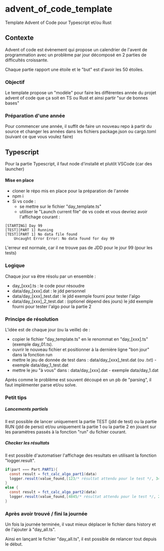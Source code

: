 # advent_of_code_template

Template Advent of Code pour Typescript et/ou Rust

## Contexte


Advent of code est évènement qui propose un calendrier de l'avent de programmation avec un problème par jour décomposé en 2 parties de difficultés croissante.

Chaque partie rapport une étoile et le "but" est d'avoir les 50 étoiles.

### Objectif 

Le template propose un "modèle" pour faire les différentes année du projet advent of code que ça soit en TS ou Rust et ainsi partir "sur de bonnes bases"

### Préparation d'une année 

Pour commencer une année, il suffit de faire un nouveau repo à partir du source et changer les années dans les fichiers package.json ou cargo.toml (suivant ce que vous voulez faire)

## Typescript

Pour la partie Typescript, il faut node d'installé et plutôt VSCode (car des launcher)


#### Mise en place
 * cloner le répo mis en place pour la préparation de l'année
 * npm i
 * Si vs code :
   * se mettre sur le fichier "day_template.ts"
   * utiliser le "Launch current file" de vs code et vous devriez avoir l'affichage courant :
```console
[STARTING] Day 99
[TEST][PART 1] Running
[TEST][PART 1] No data file found
    Uncaught Error Error: No data found for day 99
```

L'erreur est normale, car il ne trouve pas de JDD pour le jour 99 (pour les tests)

### Logique

Chaque jour va être résolu par un ensemble :
- day_[xxx].ts : le code pour résoudre
- data/day_[xxx].dat : le jdd personnel
- data/day_[xxx]_test.dat : le jdd exemple fourni pour tester l'algo
- data/day_[xxx]_2_test.dat : (optionel dépend des jours) le jdd exemple fourni pour tester l'algo pour la partie 2


### Principe de résolution

L'idée est de chaque jour (ou la veille) de :
* copier le fichier "day_template.ts" en le renommat en "day_[xxx].ts" (exemple day_01.ts).
* ouvrir le nouveau fichier et positionner à la dernière ligne "bon jour" dans la fonction run
* mettre le jeu de donnée de test dans : data/day_[xxx]_test.dat (ou .txt) - exemple data/day_1_test.dat
* mettre le jeu "à vous" dans : data/day_[xxx].dat - exemple data/day_1.dat

Après comme le problème est souvent découpé en un pb de "parsing", il faut implémenter parse et/ou solve.



### Petit tips

##### Lancements partiels 

Il est possible de lancer uniquement la partie TEST (jdd de test) ou la partie RUN (jdd de perso) et/ou uniquement la partie 1 ou la partie 2 en jouant sur les paramètres passés à la fonction "run" du fichier courant.

##### Checker les résultats

Il est possible d'automatiser l'affichage des resultats en utilisant la fonction "logger.result".

```java
if(part === Part.PART1){
  const result = fct_calc_algo_part1(data)
  logger.result(value_found,[123/* résultat attendu pour le test */, 34440 /*résultat pour le vrai run */]);
}
else {
  const result = fct_calc_algo_part2(data)
  logger.result(value_found,[4845/* résultat attendu pour le test */, 2334949 /*résultat pour le vrai run */]);
}
```

### Après avoir trouvé / fini la journée

Un fois la journée terminée, il vaut mieux déplacer le fichier dans history et de l'ajouter à "day_all.ts".

Ainsi en lançant le fichier "day_all.ts", il est possible de relancer tout depuis le début.
